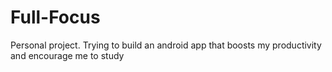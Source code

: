 # Full-Focus
Personal project. Trying to build an android app that boosts my productivity and encourage me to study
